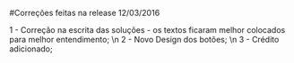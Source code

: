 #Correções feitas na release 12/03/2016

1 - Correção na escrita das soluções - os textos ficaram melhor colocados para melhor entendimento; \n
2 - Novo Design dos botões; \n
3 - Crédito adicionado;
